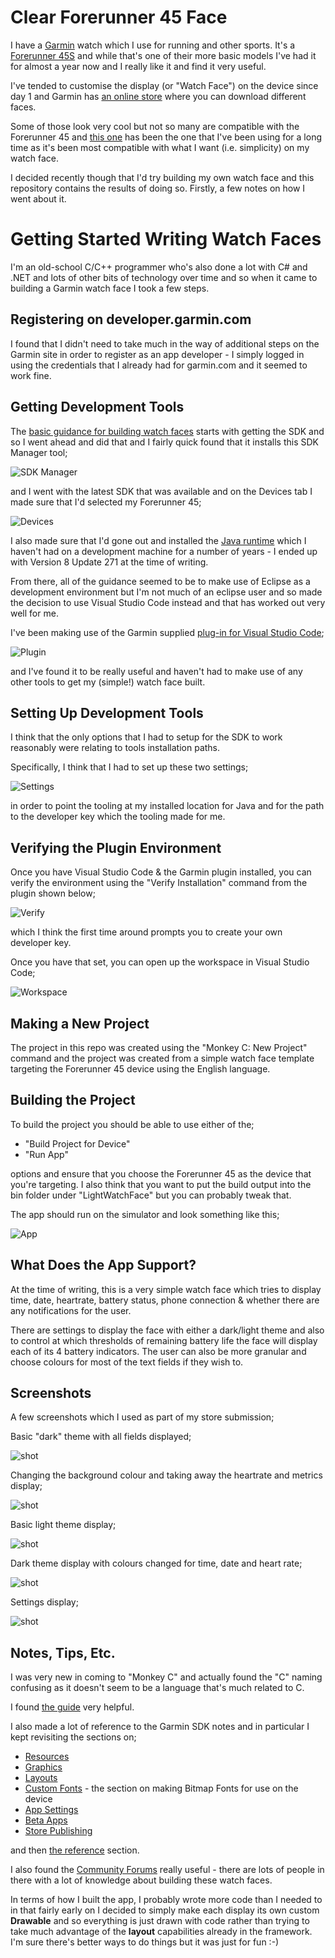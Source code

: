 # Clear Forerunner 45 Face

I have a [Garmin](http://www.garmin.com) watch which I use for running and other sports. It's a [Forerunner 45S](https://buy.garmin.com/en-GB/GB/p/682416) and while that's one of their more basic models I've had it for almost a year now and I really like it and find it very useful.

I've tended to customise the display (or "Watch Face") on the device since day 1 and Garmin has [an online store](https://apps.garmin.com/en-GB/devices/fenix3/appTypes/watchface/apps) where you can download different faces.

Some of those look very cool but not so many are compatible with the Forerunner 45 and [this one](https://apps.garmin.com/en-US/apps/eaa32b01-2868-4620-93f6-1e689bc5c75a) has been the one that I've been using for a long time as it's been most compatible with what I want (i.e. simplicity) on my watch face.

I decided recently though that I'd try building my own watch face and this repository contains the results of doing so. Firstly, a few notes on how I went about it.

# Getting Started Writing Watch Faces

I'm an old-school C/C++ programmer who's also done a lot with C# and .NET and lots of other bits of technology over time and so when it came to building a Garmin watch face I took a few steps.

## Registering on developer.garmin.com

I found that I didn't need to take much in the way of additional steps on the Garmin site in order to register as an app developer - I simply logged in using the credentials that I already had for garmin.com and it seemed to work fine.

## Getting Development Tools

The [basic guidance for building watch faces](https://developer.garmin.com/connect-iq/sdk/) starts with getting the SDK and so I went ahead and did that and I fairly quick found that it installs this SDK Manager tool;

![SDK Manager](./Images/Snip1.jpg)

and I went with the latest SDK that was available and on the Devices tab I made sure that I'd selected my Forerunner 45;

![Devices](./Images/Snip2.jpg)

I also made sure that I'd gone out and installed the [Java runtime](https://www.java.com/en/) which I haven't had on a development machine for a number of years - I ended up with Version 8 Update 271 at the time of writing.

From there, all of the guidance seemed to be to make use of Eclipse as a development environment but I'm not much of an eclipse user and so made the decision to use Visual Studio Code instead and that has worked out very well for me.

I've been making use of the Garmin supplied [plug-in for Visual Studio Code](https://marketplace.visualstudio.com/items?itemName=garmin.monkey-c);

![Plugin](./Images/Snip3.jpg)

and I've found it to be really useful and haven't had to make use of any other tools to get my (simple!) watch face built.

## Setting Up Development Tools

I think that the only options that I had to setup for the SDK to work reasonably were relating to tools installation paths.

Specifically, I think that I had to set up these two settings;

![Settings](./Images/Snip4.jpg)

in order to point the tooling at my installed location for Java and for the path to the developer key which the tooling made for me.

## Verifying the Plugin Environment

Once you have Visual Studio Code & the Garmin plugin installed, you can verify the environment using the "Verify Installation" command from the plugin shown below;

![Verify](./Images/Snip5.jpg)

which I think the first time around prompts you to create your own developer key.

Once you have that set, you can open up the workspace in Visual Studio Code;

![Workspace](./Images/Snip6.jpg)

## Making a New Project

The project in this repo was created using the "Monkey C: New Project" command and the project was created from a simple watch face template targeting the Forerunner 45 device using the English language.

## Building the Project

To build the project you should be able to use either of the;

* "Build Project for Device" 
* "Run App"

options and ensure that you choose the Forerunner 45 as the device that you're targeting. I also think that you want to put the build output into the bin folder under "LightWatchFace" but you can probably tweak that.

The app should run on the simulator and look something like this;

![App](./Images/Snip7.jpg)

## What Does the App Support?

At the time of writing, this is a very simple watch face which tries to display time, date, heartrate, battery status, phone connection & whether there are any notifications for the user.

There are settings to display the face with either a dark/light theme and also to control at which thresholds of remaining battery life the face will display each of its 4 battery indicators. The user can also be more granular and choose colours for most of the text fields if they wish to.

## Screenshots

A few screenshots which I used as part of my store submission;

Basic "dark" theme with all fields displayed;

![shot](./Images/sub1.jpg)

Changing the background colour and taking away the heartrate and metrics display;

![shot](./Images/sub2.jpg)

Basic light theme display;

![shot](./Images/sub3.jpg)

Dark theme display with colours changed for time, date and heart rate;

![shot](./Images/sub4.jpg)

Settings display;

![shot](./Images/sub5.png)

## Notes, Tips, Etc.

I was very new in coming to "Monkey C" and actually found the "C" naming confusing as it doesn't seem to be a language that's much related to C.

I found [the guide](https://developer.garmin.com/connect-iq/reference-guides/monkey-c-reference/) very helpful.

I also made a lot of reference to the Garmin SDK notes and in particular I kept revisiting the sections on;

* [Resources](https://developer.garmin.com/connect-iq/core-topics/resources/)
* [Graphics](https://developer.garmin.com/connect-iq/core-topics/graphics/)
* [Layouts](https://developer.garmin.com/connect-iq/core-topics/layouts/)
* [Custom Fonts](https://developer.garmin.com/connect-iq/core-topics/resources/) - the section on making Bitmap Fonts for use on the device
* [App Settings](https://developer.garmin.com/connect-iq/core-topics/app-settings/)
* [Beta Apps](https://developer.garmin.com/connect-iq/core-topics/beta-apps/)
* [Store Publishing](https://developer.garmin.com/connect-iq/core-topics/publishing-to-the-store/)

and then [the reference](https://developer.garmin.com/connect-iq/api-docs/) section.

I also found the [Community Forums](https://forums.garmin.com/developer/connect-iq/f/discussion) really useful - there are lots of people in there with a lot of knowledge about building these watch faces.

In terms of how I built the app, I probably wrote more code than I needed to in that fairly early on I decided to simply make each display its own custom **Drawable** and so everything is just drawn with code rather than trying to take much advantage of the **layout** capabilities already in the framework. I'm sure there's better ways to do things but it was just for fun :-)

